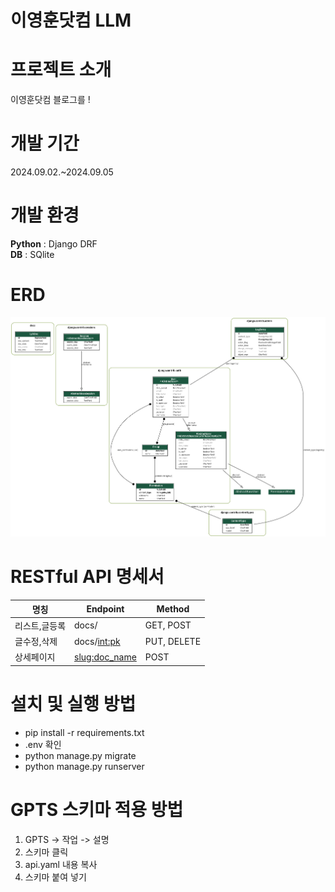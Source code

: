 # 이영훈닷컴 LLM

# 프로젝트 소개
이영훈닷컴 블로그를 !<br>

# 개발 기간
2024.09.02.~2024.09.05<br>

# 개발 환경
**Python** : Django DRF<br>
**DB** : SQlite<br>

# ERD
![image](https://github.com/leeyounghuncom/lyhblogllm/blob/main/etc/erd.png?raw=true)

# RESTful API 명세서
 명칭      | Endpoint        | Method      
|---------|-----------------|-------------|
 리스트,글등록 | docs/           | GET, POST   
 글수정,삭제  | docs/<int:pk>   | PUT, DELETE 
 상세페이지   | <slug:doc_name> | POST        

# 설치 및 실행 방법
* pip install -r requirements.txt
* .env 확인
* python manage.py migrate
* python manage.py runserver

# GPTS 스키마 적용 방법
1. GPTS -> 작업 -> 설명 
2. 스키마 클릭 
3. api.yaml 내용 복사
4. 스키마 붙여 넣기 
